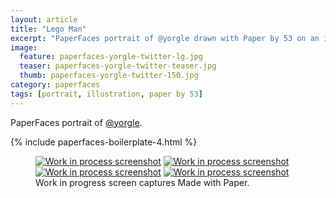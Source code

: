 ```yaml
---
layout: article
title: "Lego Man"
excerpt: "PaperFaces portrait of @yorgle drawn with Paper by 53 on an iPad."
image: 
  feature: paperfaces-yorgle-twitter-lg.jpg
  teaser: paperfaces-yorgle-twitter-teaser.jpg
  thumb: paperfaces-yorgle-twitter-150.jpg
category: paperfaces
tags: [portrait, illustration, paper by 53]
---
```


PaperFaces portrait of [@yorgle](http://twitter.com/yorgle).

{% include paperfaces-boilerplate-4.html %}

<figure class="third">
  <a href="{{ site.url }}/images/paperfaces-yorgle-process-1-lg.jpg"><img src="{{ site.url }}/images/paperfaces-yorgle-process-1-600.jpg" alt="Work in process screenshot"></a>
  <a href="{{ site.url }}/images/paperfaces-yorgle-process-2-lg.jpg"><img src="{{ site.url }}/images/paperfaces-yorgle-process-2-600.jpg" alt="Work in process screenshot"></a>
  <a href="{{ site.url }}/images/paperfaces-yorgle-process-3-lg.jpg"><img src="{{ site.url }}/images/paperfaces-yorgle-process-3-600.jpg" alt="Work in process screenshot"></a>
  <a href="{{ site.url }}/images/paperfaces-yorgle-process-4-lg.jpg"><img src="{{ site.url }}/images/paperfaces-yorgle-process-4-600.jpg" alt="Work in process screenshot"></a>
  <figcaption>Work in progress screen captures Made with Paper.</figcaption>
</figure>